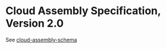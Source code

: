 # Cloud Assembly Specification, Version 2.0

See [cloud-assembly-schema](../packages/@aws-cdk/cloud-assembly-schema/README.md)